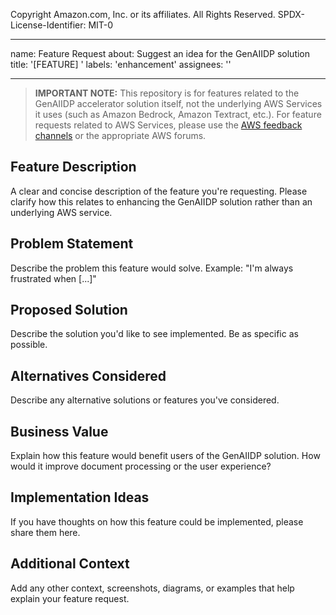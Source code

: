 Copyright Amazon.com, Inc. or its affiliates. All Rights Reserved.
SPDX-License-Identifier: MIT-0

---
name: Feature Request
about: Suggest an idea for the GenAIIDP solution
title: '[FEATURE] '
labels: 'enhancement'
assignees: ''

---

> **IMPORTANT NOTE:** This repository is for features related to the GenAIIDP accelerator solution itself, not the underlying AWS Services it uses (such as Amazon Bedrock, Amazon Textract, etc.). For feature requests related to AWS Services, please use the [AWS feedback channels](https://aws.amazon.com/feedback/) or the appropriate AWS forums.

## Feature Description
A clear and concise description of the feature you're requesting. Please clarify how this relates to enhancing the GenAIIDP solution rather than an underlying AWS service.

## Problem Statement
Describe the problem this feature would solve. Example: "I'm always frustrated when [...]"

## Proposed Solution
Describe the solution you'd like to see implemented. Be as specific as possible.

## Alternatives Considered
Describe any alternative solutions or features you've considered.

## Business Value
Explain how this feature would benefit users of the GenAIIDP solution. How would it improve document processing or the user experience?

## Implementation Ideas
If you have thoughts on how this feature could be implemented, please share them here.

## Additional Context
Add any other context, screenshots, diagrams, or examples that help explain your feature request.
